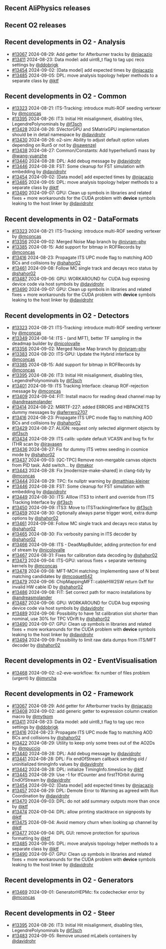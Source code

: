 ## Recent AliPhysics releases
## Recent O2 releases
## Recent developments in O2 - Analysis
- [\#13067](https://github.com/AliceO2Group/AliceO2/pull/13067) 2024-08-29: Add getter for Afterburner tracks by [@njacazio](https://github.com/njacazio)
- [\#13411](https://github.com/AliceO2Group/AliceO2/pull/13411) 2024-08-23: Data model: add uint8_t flag to tag upc reco settings by [@ddobrigk](https://github.com/ddobrigk)
- [\#13454](https://github.com/AliceO2Group/AliceO2/pull/13454) 2024-09-02: [Data model] add expected times by [@njacazio](https://github.com/njacazio)
- [\#13485](https://github.com/AliceO2Group/AliceO2/pull/13485) 2024-09-05: DPL: move analysis topology helper methods to a separate class by [@ktf](https://github.com/ktf)
## Recent developments in O2 - Common
- [\#13323](https://github.com/AliceO2Group/AliceO2/pull/13323) 2024-08-21: ITS-Tracking: introduce multi-ROF seeding vertexer by [@mconcas](https://github.com/mconcas)
- [\#13395](https://github.com/AliceO2Group/AliceO2/pull/13395) 2024-08-26: IT3: Initial Hit misalignment, disabling tiles, LegendrePolynominals by [@f3sch](https://github.com/f3sch)
- [\#13428](https://github.com/AliceO2Group/AliceO2/pull/13428) 2024-08-26: SVectorGPU and SMatrixGPU implementation should be in detail namespace by [@davidrohr](https://github.com/davidrohr)
- [\#13430](https://github.com/AliceO2Group/AliceO2/pull/13430) 2024-08-26: o2-sim: Ability to adjust default option values depending on Run5 or not by [@sawenzel](https://github.com/sawenzel)
- [\#13438](https://github.com/AliceO2Group/AliceO2/pull/13438) 2024-08-27: Common/Constants: Add hyperhelium5 mass by [@wang-yuanzhe](https://github.com/wang-yuanzhe)
- [\#13440](https://github.com/AliceO2Group/AliceO2/pull/13440) 2024-08-28: DPL: Add debug message by [@davidrohr](https://github.com/davidrohr)
- [\#13446](https://github.com/AliceO2Group/AliceO2/pull/13446) 2024-08-28: FST: Some cleanup for FST simulation with embedding by [@davidrohr](https://github.com/davidrohr)
- [\#13454](https://github.com/AliceO2Group/AliceO2/pull/13454) 2024-09-02: [Data model] add expected times by [@njacazio](https://github.com/njacazio)
- [\#13485](https://github.com/AliceO2Group/AliceO2/pull/13485) 2024-09-05: DPL: move analysis topology helper methods to a separate class by [@ktf](https://github.com/ktf)
- [\#13490](https://github.com/AliceO2Group/AliceO2/pull/13490) 2024-09-07: GPU: Clean up symbols in libraries and related fixes + more workarounds for the CUDA problem with __device__ symbols leaking to the host linker by [@davidrohr](https://github.com/davidrohr)
## Recent developments in O2 - DataFormats
- [\#13323](https://github.com/AliceO2Group/AliceO2/pull/13323) 2024-08-21: ITS-Tracking: introduce multi-ROF seeding vertexer by [@mconcas](https://github.com/mconcas)
- [\#13356](https://github.com/AliceO2Group/AliceO2/pull/13356) 2024-09-02: Merged Noise Map branch by [@nivram-phy](https://github.com/nivram-phy)
- [\#13385](https://github.com/AliceO2Group/AliceO2/pull/13385) 2024-08-15: Add support for bitmap in ROFRecords by [@mconcas](https://github.com/mconcas)
- [\#13416](https://github.com/AliceO2Group/AliceO2/pull/13416) 2024-08-23: Propagate ITS UPC mode flag to matching AOD BCs and collisions by [@shahor02](https://github.com/shahor02)
- [\#13461](https://github.com/AliceO2Group/AliceO2/pull/13461) 2024-09-08: Follow MC single track and decays reco status by [@shahor02](https://github.com/shahor02)
- [\#13487](https://github.com/AliceO2Group/AliceO2/pull/13487) 2024-09-06: GPU: WORKAROUND for CUDA bug exposing device code via host symbols by [@davidrohr](https://github.com/davidrohr)
- [\#13490](https://github.com/AliceO2Group/AliceO2/pull/13490) 2024-09-07: GPU: Clean up symbols in libraries and related fixes + more workarounds for the CUDA problem with __device__ symbols leaking to the host linker by [@davidrohr](https://github.com/davidrohr)
## Recent developments in O2 - Detectors
- [\#13323](https://github.com/AliceO2Group/AliceO2/pull/13323) 2024-08-21: ITS-Tracking: introduce multi-ROF seeding vertexer by [@mconcas](https://github.com/mconcas)
- [\#13349](https://github.com/AliceO2Group/AliceO2/pull/13349) 2024-08-14: ITS - (and MFT), better TF sampling in the deadmap builder by [@nicolovalle](https://github.com/nicolovalle)
- [\#13356](https://github.com/AliceO2Group/AliceO2/pull/13356) 2024-09-02: Merged Noise Map branch by [@nivram-phy](https://github.com/nivram-phy)
- [\#13383](https://github.com/AliceO2Group/AliceO2/pull/13383) 2024-08-20: ITS-GPU: Update the Hybrid interface by [@mconcas](https://github.com/mconcas)
- [\#13385](https://github.com/AliceO2Group/AliceO2/pull/13385) 2024-08-15: Add support for bitmap in ROFRecords by [@mconcas](https://github.com/mconcas)
- [\#13395](https://github.com/AliceO2Group/AliceO2/pull/13395) 2024-08-26: IT3: Initial Hit misalignment, disabling tiles, LegendrePolynominals by [@f3sch](https://github.com/f3sch)
- [\#13401](https://github.com/AliceO2Group/AliceO2/pull/13401) 2024-08-19: ITS Tracking Interface: cleanup ROF-rejection message by [@mconcas](https://github.com/mconcas)
- [\#13409](https://github.com/AliceO2Group/AliceO2/pull/13409) 2024-09-04: FIT: Install macro for reading dead channel map by [@andreasmolander](https://github.com/andreasmolander)
- [\#13414](https://github.com/AliceO2Group/AliceO2/pull/13414) 2024-08-22: MRRTF-227: added ERRORS and HBPACKETS dummy messages by [@aferrero2707](https://github.com/aferrero2707)
- [\#13416](https://github.com/AliceO2Group/AliceO2/pull/13416) 2024-08-23: Propagate ITS UPC mode flag to matching AOD BCs and collisions by [@shahor02](https://github.com/shahor02)
- [\#13429](https://github.com/AliceO2Group/AliceO2/pull/13429) 2024-08-27: ALIGN: request only selected alignment objects by [@f3sch](https://github.com/f3sch)
- [\#13434](https://github.com/AliceO2Group/AliceO2/pull/13434) 2024-08-29: ITS calib: update default VCASN and bug fix for ITHR scan by [@iravasen](https://github.com/iravasen)
- [\#13436](https://github.com/AliceO2Group/AliceO2/pull/13436) 2024-08-27: Fix for dummy ITS vetrex seeding in cosmice mode by [@shahor02](https://github.com/shahor02)
- [\#13437](https://github.com/AliceO2Group/AliceO2/pull/13437) 2024-09-03: [QC-TPC] Remove non-mergable canvas objects from PID task. Add switch… by [@makor](https://github.com/makor)
- [\#13443](https://github.com/AliceO2Group/AliceO2/pull/13443) 2024-08-28: Fix [modernize-make-shared] in clang-tidy by [@mconcas](https://github.com/mconcas)
- [\#13444](https://github.com/AliceO2Group/AliceO2/pull/13444) 2024-08-29: TPC: fix nullptr warning by [@matthias-kleiner](https://github.com/matthias-kleiner)
- [\#13446](https://github.com/AliceO2Group/AliceO2/pull/13446) 2024-08-28: FST: Some cleanup for FST simulation with embedding by [@davidrohr](https://github.com/davidrohr)
- [\#13449](https://github.com/AliceO2Group/AliceO2/pull/13449) 2024-08-30: ITS: Alllow ITS3 to inherit and override from ITS Tracking Interface by [@f3sch](https://github.com/f3sch)
- [\#13450](https://github.com/AliceO2Group/AliceO2/pull/13450) 2024-09-09: ITS3: Move to ITSTrackingInterface by [@f3sch](https://github.com/f3sch)
- [\#13459](https://github.com/AliceO2Group/AliceO2/pull/13459) 2024-08-30: Optionally always parse trigger word, extra dump options by [@shahor02](https://github.com/shahor02)
- [\#13461](https://github.com/AliceO2Group/AliceO2/pull/13461) 2024-09-08: Follow MC single track and decays reco status by [@shahor02](https://github.com/shahor02)
- [\#13465](https://github.com/AliceO2Group/AliceO2/pull/13465) 2024-08-30: Fix verbosity parsing in ITS decoder by [@shahor02](https://github.com/shahor02)
- [\#13466](https://github.com/AliceO2Group/AliceO2/pull/13466) 2024-09-08: ITS - DeadMapBuilder, adding protection for end of stream by [@nicolovalle](https://github.com/nicolovalle)
- [\#13467](https://github.com/AliceO2Group/AliceO2/pull/13467) 2024-08-31: Fixes for calibration data decoding by [@shahor02](https://github.com/shahor02)
- [\#13473](https://github.com/AliceO2Group/AliceO2/pull/13473) 2024-09-04: ITS-GPU: various fixes + separate vertexing kernels by [@mconcas](https://github.com/mconcas)
- [\#13478](https://github.com/AliceO2Group/AliceO2/pull/13478) 2024-09-08: MFT-MCH matching: Implementing save of N best matching candidates by [@mcoquet642](https://github.com/mcoquet642)
- [\#13479](https://github.com/AliceO2Group/AliceO2/pull/13479) 2024-09-06: ChipMappingMFT::cableHW2SW return 0xff for invalid HW cable ID by [@shahor02](https://github.com/shahor02)
- [\#13486](https://github.com/AliceO2Group/AliceO2/pull/13486) 2024-09-08: FIT: Set correct path for macro installations by [@andreasmolander](https://github.com/andreasmolander)
- [\#13487](https://github.com/AliceO2Group/AliceO2/pull/13487) 2024-09-06: GPU: WORKAROUND for CUDA bug exposing device code via host symbols by [@davidrohr](https://github.com/davidrohr)
- [\#13489](https://github.com/AliceO2Group/AliceO2/pull/13489) 2024-09-06: Possibility to have 1st calibration slot shorter than nominal, use 30% for TPC VDrift by [@shahor02](https://github.com/shahor02)
- [\#13490](https://github.com/AliceO2Group/AliceO2/pull/13490) 2024-09-07: GPU: Clean up symbols in libraries and related fixes + more workarounds for the CUDA problem with __device__ symbols leaking to the host linker by [@davidrohr](https://github.com/davidrohr)
- [\#13494](https://github.com/AliceO2Group/AliceO2/pull/13494) 2024-09-09: Possibility to limit raw data dumps from ITS/MFT decoder by [@shahor02](https://github.com/shahor02)
## Recent developments in O2 - EventVisualisation
- [\#13468](https://github.com/AliceO2Group/AliceO2/pull/13468) 2024-09-02: o2-eve-workflow: fix number of files problem (urgent) by [@jmyrcha](https://github.com/jmyrcha)
## Recent developments in O2 - Framework
- [\#13067](https://github.com/AliceO2Group/AliceO2/pull/13067) 2024-08-29: Add getter for Afterburner tracks by [@njacazio](https://github.com/njacazio)
- [\#13408](https://github.com/AliceO2Group/AliceO2/pull/13408) 2024-09-02: add generic getter to expression column creation macro by [@mytkom](https://github.com/mytkom)
- [\#13411](https://github.com/AliceO2Group/AliceO2/pull/13411) 2024-08-23: Data model: add uint8_t flag to tag upc reco settings by [@ddobrigk](https://github.com/ddobrigk)
- [\#13416](https://github.com/AliceO2Group/AliceO2/pull/13416) 2024-08-23: Propagate ITS UPC mode flag to matching AOD BCs and collisions by [@shahor02](https://github.com/shahor02)
- [\#13422](https://github.com/AliceO2Group/AliceO2/pull/13422) 2024-08-29: Utility to keep only some trees out of the AO2Ds by [@mpuccio](https://github.com/mpuccio)
- [\#13440](https://github.com/AliceO2Group/AliceO2/pull/13440) 2024-08-28: DPL: Add debug message by [@davidrohr](https://github.com/davidrohr)
- [\#13441](https://github.com/AliceO2Group/AliceO2/pull/13441) 2024-08-28: DPL: Fix endOfStream callback sending old / uninitialized timingInfo values by [@davidrohr](https://github.com/davidrohr)
- [\#13442](https://github.com/AliceO2Group/AliceO2/pull/13442) 2024-08-28: DPL: initialize TimingInfo.timeslice by [@ktf](https://github.com/ktf)
- [\#13445](https://github.com/AliceO2Group/AliceO2/pull/13445) 2024-08-29: Use -1 for tfCounter and firstTfOrbit during EndOfStream by [@davidrohr](https://github.com/davidrohr)
- [\#13454](https://github.com/AliceO2Group/AliceO2/pull/13454) 2024-09-02: [Data model] add expected times by [@njacazio](https://github.com/njacazio)
- [\#13457](https://github.com/AliceO2Group/AliceO2/pull/13457) 2024-08-29: DPL: Demote Error to Warning as agreed with Run Coordination by [@davidrohr](https://github.com/davidrohr)
- [\#13470](https://github.com/AliceO2Group/AliceO2/pull/13470) 2024-09-03: DPL: do not add summary outputs more than once by [@ktf](https://github.com/ktf)
- [\#13474](https://github.com/AliceO2Group/AliceO2/pull/13474) 2024-09-04: DPL: allow printing stacktrace on signposts by [@ktf](https://github.com/ktf)
- [\#13475](https://github.com/AliceO2Group/AliceO2/pull/13475) 2024-09-04: Avoid memory churn when looking up channel by [@ktf](https://github.com/ktf)
- [\#13477](https://github.com/AliceO2Group/AliceO2/pull/13477) 2024-09-04: DPL GUI: remove protection for spurious formatting by [@ktf](https://github.com/ktf)
- [\#13485](https://github.com/AliceO2Group/AliceO2/pull/13485) 2024-09-05: DPL: move analysis topology helper methods to a separate class by [@ktf](https://github.com/ktf)
- [\#13490](https://github.com/AliceO2Group/AliceO2/pull/13490) 2024-09-07: GPU: Clean up symbols in libraries and related fixes + more workarounds for the CUDA problem with __device__ symbols leaking to the host linker by [@davidrohr](https://github.com/davidrohr)
## Recent developments in O2 - Generators
- [\#13469](https://github.com/AliceO2Group/AliceO2/pull/13469) 2024-09-01: GeneratorHEPMc: fix codechecker error by [@mconcas](https://github.com/mconcas)
## Recent developments in O2 - Steer
- [\#13395](https://github.com/AliceO2Group/AliceO2/pull/13395) 2024-08-26: IT3: Initial Hit misalignment, disabling tiles, LegendrePolynominals by [@f3sch](https://github.com/f3sch)
- [\#13483](https://github.com/AliceO2Group/AliceO2/pull/13483) 2024-09-05: Remove unused mLabels containers by [@davidrohr](https://github.com/davidrohr)

